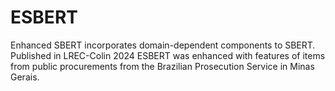 # ESBERT
Enhanced SBERT incorporates domain-dependent components to SBERT. 
Published in LREC-Colin 2024
ESBERT was enhanced with features of items from public procurements from the Brazilian Prosecution Service in Minas Gerais.
